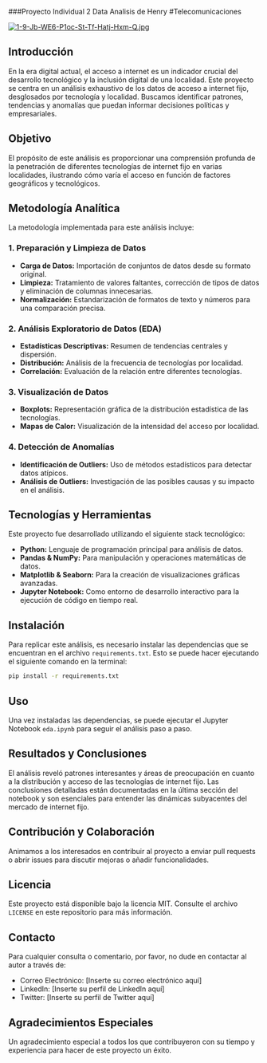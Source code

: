 ###Proyecto Individual 2 Data Analisis de Henry
#Telecomunicaciones

[![1-9-Jb-WE6-P1oc-St-Tf-Hatj-Hxm-Q.jpg](https://i.postimg.cc/kgx8RD0J/1-9-Jb-WE6-P1oc-St-Tf-Hatj-Hxm-Q.jpg)](https://postimg.cc/1834LRR2)

## Introducción
En la era digital actual, el acceso a internet es un indicador crucial del desarrollo tecnológico y la inclusión digital de una localidad. Este proyecto se centra en un análisis exhaustivo de los datos de acceso a internet fijo, desglosados por tecnología y localidad. Buscamos identificar patrones, tendencias y anomalías que puedan informar decisiones políticas y empresariales.

## Objetivo
El propósito de este análisis es proporcionar una comprensión profunda de la penetración de diferentes tecnologías de internet fijo en varias localidades, ilustrando cómo varía el acceso en función de factores geográficos y tecnológicos.

## Metodología Analítica
La metodología implementada para este análisis incluye:

### 1. Preparación y Limpieza de Datos
   - **Carga de Datos:** Importación de conjuntos de datos desde su formato original.
   - **Limpieza:** Tratamiento de valores faltantes, corrección de tipos de datos y eliminación de columnas innecesarias.
   - **Normalización:** Estandarización de formatos de texto y números para una comparación precisa.

### 2. Análisis Exploratorio de Datos (EDA)
   - **Estadísticas Descriptivas:** Resumen de tendencias centrales y dispersión.
   - **Distribución:** Análisis de la frecuencia de tecnologías por localidad.
   - **Correlación:** Evaluación de la relación entre diferentes tecnologías.

### 3. Visualización de Datos
   - **Boxplots:** Representación gráfica de la distribución estadística de las tecnologías.
   - **Mapas de Calor:** Visualización de la intensidad del acceso por localidad.

### 4. Detección de Anomalías
   - **Identificación de Outliers:** Uso de métodos estadísticos para detectar datos atípicos.
   - **Análisis de Outliers:** Investigación de las posibles causas y su impacto en el análisis.

## Tecnologías y Herramientas
Este proyecto fue desarrollado utilizando el siguiente stack tecnológico:

- **Python:** Lenguaje de programación principal para análisis de datos.
- **Pandas & NumPy:** Para manipulación y operaciones matemáticas de datos.
- **Matplotlib & Seaborn:** Para la creación de visualizaciones gráficas avanzadas.
- **Jupyter Notebook:** Como entorno de desarrollo interactivo para la ejecución de código en tiempo real.

## Instalación
Para replicar este análisis, es necesario instalar las dependencias que se encuentran en el archivo `requirements.txt`. Esto se puede hacer ejecutando el siguiente comando en la terminal:

```bash
pip install -r requirements.txt
```

## Uso
Una vez instaladas las dependencias, se puede ejecutar el Jupyter Notebook `eda.ipynb` para seguir el análisis paso a paso.

## Resultados y Conclusiones
El análisis reveló patrones interesantes y áreas de preocupación en cuanto a la distribución y acceso de las tecnologías de internet fijo. Las conclusiones detalladas están documentadas en la última sección del notebook y son esenciales para entender las dinámicas subyacentes del mercado de internet fijo.

## Contribución y Colaboración
Animamos a los interesados en contribuir al proyecto a enviar pull requests o abrir issues para discutir mejoras o añadir funcionalidades.

## Licencia
Este proyecto está disponible bajo la licencia MIT. Consulte el archivo `LICENSE` en este repositorio para más información.

## Contacto
Para cualquier consulta o comentario, por favor, no dude en contactar al autor a través de:
- Correo Electrónico: [Inserte su correo electrónico aquí]
- LinkedIn: [Inserte su perfil de LinkedIn aquí]
- Twitter: [Inserte su perfil de Twitter aquí]

## Agradecimientos Especiales
Un agradecimiento especial a todos los que contribuyeron con su tiempo y experiencia para hacer de este proyecto un éxito.
